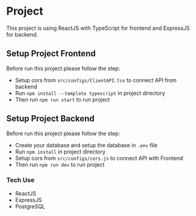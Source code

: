 # Project

This project is using ReactJS with TypeScript for frontend and ExpressJS for backend.

## Setup Project Frontend

Before run this project please follow the step:

- Setup cors from `src/configs/ClientAPI.tsx` to connect API from backend
- Run `npm install --template typescript` in project directory
- Then run `npm run start` to run project

## Setup Project Backend

Before run this project please follow the step:

- Create your database and setup the database in `.env` file
- Run `npm install` in project directory
- Setup cors from `src/configs/cors.js` to connect API with Frontend
- Then run `npm run dev` to run project

### Tech Use

- ReactJS
- ExpressJS
- PostgreSQL
